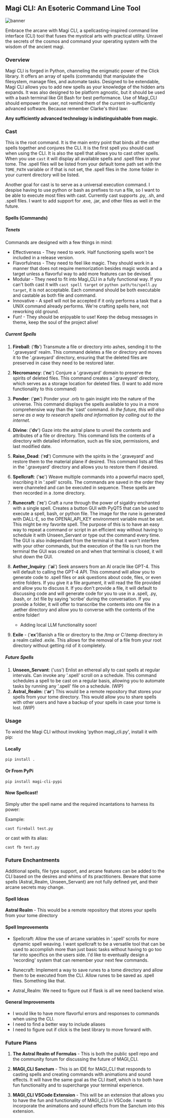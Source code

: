 ## Magi CLI: An Esoteric Command Line Tool

![banner](MAGI_Keys.png)


Embrace the arcane with Magi CLI, a spellcasting-inspired command line interface (CLI) tool that fuses the mystical arts with practical utility. Unravel the secrets of the cosmos and command your operating system with the wisdom of the ancient magi.

### Overview

Magi CLI is forged in Python, channeling the enigmatic power of the Click library. It offers an array of spells (commands) that manipulate the filesystem, manage files, and automate tasks. Designed to be extendable, Magi CLI allows you to add new spells as your knowledge of the hidden arts expands. It was also designed to be platform agnostic, but it should be used with a bash terminal like Git Bash for best performance. Use of Magi_CLI should empower the user, not remind them of the current in-sufficiently advanced software. Because remember Clarke's third law:

**Any sufficiently advanced technology is indistinguishable from magic.**

### Cast

This is the root command. It is the main entry point that binds all the other spells together and conjures the CLI. It is the first spell you should cast when using the CLI. It is also the spell that allows you to cast other spells. When you use `cast` it will display all available spells and .spell files in your tome. The .spell files will be listed from your default tome path set with the `TOME_PATH` variable or if that is not set, the .spell files in the .tome folder in your current directory will be listed. 

Another goal for cast is to serve as a universal execution command. I despise having to use python or bash as prefixes to run a file, so I want to be able to execute most files with cast. Currently cast supports .py, .sh, and .spell files. I want to add support for .exe, .jar, and other files as well in the future.

#### Spells (Commands)

##### Tenets

Commands are designed with a few things in mind:

- Effectiveness - They need to work. Half functioning spells won't be included in a release version.
- Flavorfulness - They need to feel like magic. They should work in a manner that does not require memorization besides magic words and a target unless a flavorful way to add more features can be devised.
- Modular - They need to fit into Magi_CLI in a fully functional way. If you can't both cast it with `cast spell target` or `python path/to/spell.py target`, it is not acceptable. Each command should be both executable and castable as both file and command.
- Innovative - A spell will not be accepted if it only performs a task that a UNIX command already performs. We're crafting spells here, not reworking old ground.
- Fun! - They should be enjoyable to use! Keep the debug messages in theme, keep the soul of the project alive!

##### Current Spells

1. **Fireball**: ('**fb**') Transmute a file or directory into ashes, sending it to the '.graveyard' realm. This command deletes a file or directory and moves it to the '.graveyard' directory, ensuring that the deleted files are preserved in case they need to be restored later.

2. **Necromancy**: ('**nc**') Conjure a '.graveyard' domain to preserve the spirits of deleted files. This command creates a '.graveyard' directory, which serves as a storage location for deleted files. (I want to add more functionality to this command)

3. **Ponder**: ('**pn**') Ponder your .orb to gain insight into the nature of the universe. This command displays the spells available to you in a more comprehensive way than the 'cast' command. *In the future, this will also serve as a way to research spells and information by calling out to the internet.*

4. **Divine**: ('**dv**') Gaze into the astral plane to unveil the contents and attributes of a file or directory. This command lists the contents of a directory with detailed information, such as file size, permissions, and last modified date.

5. **Raise_Dead**: ('**rd**') Commune with the spirits in the '.graveyard' and restore them to the material plane if desired. This command lists all files in the '.graveyard' directory and allows you to restore them if desired.

6. **Spellcraft**: ('**sc**') Weave multiple commands into a powerful macro spell, inscribing it in '.spell' scrolls. The commands are saved in the order they were channeled and can be executed in sequence. These spells are then recorded in a .tome directory.

7. **Runecraft**: ('**rc**') Craft a rune through the power of sigaldry enchanted with a single spell. Creates a button GUI with PyQT5 that can be used to execute a spell, bash, or python file. The image for the rune is generated with DALL-E, so the OPENAI_API_KEY environment variable must be set. This might be my favorite spell. The purpose of this is to have an easy way to repeat a command or script in an efficient way without having to schedule it with Unseen_Servant or type out the command every time. The GUI is also independant from the terminal in that it won't interfere with your other commands, but the execution of the file is run from the terminal the GUI was created on and when that terminal is closed, it will shut down the GUI.

8. **Aether_Inquiry**: ('**ai**') Seek answers from an AI oracle like GPT-4. This will default to calling the GPT-4 API. This command will allow you to generate code to .spell files or ask questions about code, files, or even entire folders. If you give it a file argument, it will read the file provided and allow you to discuss it. If you don't provide a file, it will default to discussing code and will generate code for you to use in a .spell, .py, .bash, or .txt file by saying 'scribe' during the conversation. If you provide a folder, it will offer to transcribe the contents into one file in a .aether directory and allow you to converse with the contents of the entire folder! 
   - Adding local LLM functionality soon!

9. **Exile** - ('**ex**')Banish a file or directory to the /tmp or C:\temp directory in a realm called .exile. This allows for the removal of a file from your root directory without getting rid of it completely.

##### Future Spells

1. **Unseen_Servant**: ('uss') Enlist an ethereal ally to cast spells at regular intervals. Can invoke any '.spell' scroll on a schedule. This command schedules a spell to be cast on a regular basis, allowing you to automate tasks by running any '.spell' file on a schedule. (WIP)
2. **Astral_Realm**: ('**ar**') This would be a remote repository that stores your spells from your tome directory. This would allow you to share spells with other users and have a backup of your spells in case your tome is lost. (WIP)

### Usage

To wield the Magi CLI without invoking 'python magi_cli.py', install it with pip:

#### Locally

```
pip install .
```

#### Or From PyPi

```
pip install magi-cli-pypi
```
#### Now Spellcast!

Simply utter the spell name and the required incantations to harness its power:

Example:

```
cast fireball test.py
```

or cast with its alias:

```
cast fb test.py
```

### Future Enchantments

Additional spells, file type support, and arcane features can be added to the CLI based on the desires and whims of its practitioners. Beware that some spells (Astral_Realm, Unseen_Servant) are not fully defined yet, and their arcane secrets may change.

#### Spell Ideas

**Astral Realm** - This would be a remote repository that stores your spells from your tome directory 

#### Spell Improvements

- Spellcraft: Allow the use of arcane variables in '.spell' scrolls for more dynamic spell weaving. I want spellcraft to be a versatile tool that can be used to accomplish more than just basic tasks without having to go too far into specifics on the users side. I'd like to eventually design a 'recording' system that can remember your next few commands.

- Runecraft: Implement a way to save runes to a tome directory and allow them to be executed from the CLI. Allow runes to be saved as .spell files. Something like that.

- Astral_Realm: We need to figure out if flask is all we need backend wise.

#### General Improvements

- I would like to have more flavorful errors and responses to commands when using the CLI.
- I need to find a better way to include aliases
- I need to figure out if click is the best library to move forward with.

### Future Plans

1. **The Astral Realm of Formulas** - This is both the public spell repo and the community forum for discussing the future of MAGI_CLI. 

2. **MAGI_CLI Sanctum** - This is an IDE for MAGI_CLI that responds to casting spells and creating commands with animations and sound effects. It will have the same goal as the CLI itself, which is to both have fun functionality and to supercharge your terminal experience.

3. **MAGI_CLI VSCode Extension** - This will be an extension that allows you to have the fun and functionality of MAGI_CLI in VSCode. I want to incorporate the animations and sound effects from the Sanctum into this extension.
